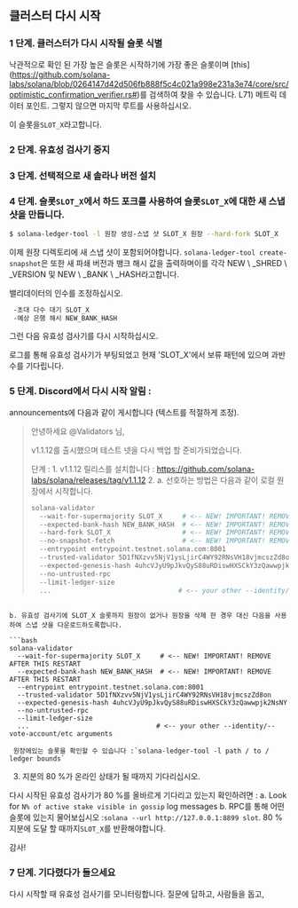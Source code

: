## 클러스터 다시 시작

### 1 단계. 클러스터가 다시 시작될 슬롯 식별

낙관적으로 확인 된 가장 높은 슬롯은 시작하기에 가장 좋은 슬롯이며 \[this\] (https://github.com/solana-labs/solana/blob/0264147d42d506fb888f5c4c021a998e231a3e74/core/src/optimistic_confirmation_verifier.rs#)를 검색하여 찾을 수 있습니다. L71) 메트릭 데이터 포인트. 그렇지 않으면 마지막 루트를 사용하십시오.

이 슬롯을`SLOT_X`라고합니다.

### 2 단계. 유효성 검사기 중지

### 3 단계. 선택적으로 새 솔라나 버전 설치

### 4 단계. 슬롯`SLOT_X`에서 하드 포크를 사용하여 슬롯`SLOT_X`에 대한 새 스냅 샷을 만듭니다.

```bash
$ solana-ledger-tool -l 원장 생성-스냅 샷 SLOT_X 원장 --hard-fork SLOT_X
```

이제 원장 디렉토리에 새 스냅 샷이 포함되어야합니다. `solana-ledger-tool create-snapshot`은 또한 새 파쇄 버전과 뱅크 해시 값을 출력하며이를 각각 NEW \ \_SHRED \ \_VERSION 및 NEW \ \_BANK \ \_HASH라고합니다.

밸리데이터의 인수를 조정하십시오.

```bash
 -초대 다수 대기 SLOT_X
 -예상 은행 해시 NEW_BANK_HASH
```

그런 다음 유효성 검사기를 다시 시작하십시오.

로그를 통해 유효성 검사기가 부팅되었고 현재 'SLOT_X'에서 보류 패턴에 있으며 과반수를 기다립니다.

### 5 단계. Discord에서 다시 시작 알림 :

announcements에 다음과 같이 게시합니다 (텍스트를 적절하게 조정).

> 안녕하세요 @Validators 님,
>
> v1.1.12를 출시했으며 테스트 넷을 다시 백업 할 준비가되었습니다.
>
> 단계 : 1. v1.1.12 릴리스를 설치합니다 : https://github.com/solana-labs/solana/releases/tag/v1.1.12 2. a. 선호하는 방법은 다음과 같이 로컬 원장에서 시작합니다.
>
> ```bash
> solana-validator
>   --wait-for-supermajority SLOT_X     # <-- NEW! IMPORTANT! REMOVE AFTER THIS RESTART
>   --expected-bank-hash NEW_BANK_HASH  # <-- NEW! IMPORTANT! REMOVE AFTER THIS RESTART
>   --hard-fork SLOT_X                  # <-- NEW! IMPORTANT! REMOVE AFTER THIS RESTART
>   --no-snapshot-fetch                 # <-- NEW! IMPORTANT! REMOVE AFTER THIS RESTART
>   --entrypoint entrypoint.testnet.solana.com:8001
>   --trusted-validator 5D1fNXzvv5NjV1ysLjirC4WY92RNsVH18vjmcszZd8on
>   --expected-genesis-hash 4uhcVJyU9pJkvQyS88uRDiswHXSCkY3zQawwpjk2NsNY
>   --no-untrusted-rpc
>   --limit-ledger-size
>   ...                                # <-- your other --identity/--vote-account/etc arguments
> ```

````

b. 유효성 검사기에 SLOT_X 슬롯까지 원장이 없거나 원장을 삭제 한 경우 대신 다음을 사용하여 스냅 샷을 다운로드하도록합니다.

```bash
solana-validator
  --wait-for-supermajority SLOT_X     # <-- NEW! IMPORTANT! REMOVE AFTER THIS RESTART
  --expected-bank-hash NEW_BANK_HASH  # <-- NEW! IMPORTANT! REMOVE AFTER THIS RESTART
  --entrypoint entrypoint.testnet.solana.com:8001
  --trusted-validator 5D1fNXzvv5NjV1ysLjirC4WY92RNsVH18vjmcszZd8on
  --expected-genesis-hash 4uhcVJyU9pJkvQyS88uRDiswHXSCkY3zQawwpjk2NsNY
  --no-untrusted-rpc
  --limit-ledger-size
  ...                                # <-- your other --identity/--vote-account/etc arguments
````

     원장에있는 슬롯을 확인할 수 있습니다 :`solana-ledger-tool -l path / to / ledger bounds`

3. 지분의 80 %가 온라인 상태가 될 때까지 기다리십시오.

다시 시작된 유효성 검사기가 80 %를 올바르게 기다리고 있는지 확인하려면 : a. Look for `N% of active stake visible in gossip` log messages b. RPC를 통해 어떤 슬롯에 있는지 물어보십시오 :`solana --url http://127.0.0.1:8899 slot`. 80 % 지분에 도달 할 때까지`SLOT_X`를 반환해야합니다.

감사!

### 7 단계. 기다렸다가 들으세요

다시 시작할 때 유효성 검사기를 모니터링합니다. 질문에 답하고, 사람들을 돕고,

